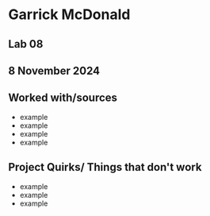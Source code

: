 # Garrick McDonald
## Lab 08
## 8 November 2024
## Worked with/sources 
* example
* example
* example
* example
## Project Quirks/ Things that don't work
* example
* example
* example
